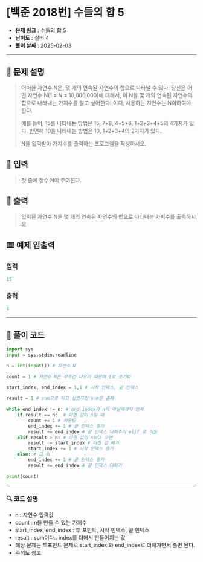 # [백준 2018번] 수들의 합 5

- **문제 링크** : [수들의 합 5](https://boj.kr/2018)
- **난이도** : 실버 4
- **풀이 날짜** : 2025-02-03 

---

## 📖 문제 설명

> 어떠한 자연수 N은, 몇 개의 연속된 자연수의 합으로 나타낼 수 있다. 당신은 어떤 자연수 N(1 ≤ N ≤ 10,000,000)에 대해서, 이 N을 몇 개의 연속된 자연수의 합으로 나타내는 가지수를 알고 싶어한다. 이때, 사용하는 자연수는 N이하여야 한다.
>
> 예를 들어, 15를 나타내는 방법은 15, 7+8, 4+5+6, 1+2+3+4+5의 4가지가 있다. 반면에 10을 나타내는 방법은 10, 1+2+3+4의 2가지가 있다.
>
> N을 입력받아 가지수를 출력하는 프로그램을 작성하시오.

## 📌 입력

> 첫 줄에 정수 N이 주어진다.

## 📌 출력

> 입력된 자연수 N을 몇 개의 연속된 자연수의 합으로 나타내는 가지수를 출력하시오

## ⌨️ 예제 입출력
### 입력

```python
15
```
### 출력

```python
4
```

---

## 📝 풀이 코드

```python
import sys
input = sys.stdin.readline

n = int(input()) # 자연수 N

count = 1 # 자연수 N은 무조건 나오기 때문에 1로 초기화

start_index, end_index = 1,1 # 시작 인덱스, 끝 인덱스

result = 1 # sum으로 하고 싶었지만 sum은 존재

while end_index != n: # end_index가 n이 아닐때까지 반복
    if result == n:  # 더한 값이 n일 때
        count += 1 # 카운팅
        end_index += 1 # 끝 인덱스 증가
        result += end_index # 끝 인덱스 더해주기 elif 로 이동
    elif result > n: # 더한 값이 n보다 크면
        result -= start_index # 더한 값 빼기
        start_index += 1 # 시작 인덱스 증가
    else: # 그 외
        end_index += 1 # 끝 인덱스 증가
        result += end_index # 끝 인덱스 더하기

print(count)
```

---
 
### 🔍 코드 설명
- n : 자연수 입력값
- count : n을 만들 수 있는 가지수
- start_index, end_index : 투 포인트, 시작 인덱스, 끝 인덱스
- result : sum이다.. index를 더해서 만들어지는 값
- 해당 문제는 투포인트 문제로 start_index 와 end_index로 더해가면서 풀면 된다.
- 주석도 참고

